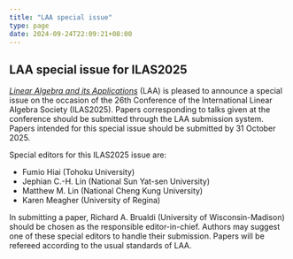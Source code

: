 ```yaml
---
title: "LAA special issue"
type: page
date: 2024-09-24T22:09:21+08:00
---
```


## LAA special issue for ILAS2025

[_Linear Algebra and its Applications_](https://www.sciencedirect.com/journal/linear-algebra-and-its-applications)
(LAA) is pleased to announce a special issue on the occasion of the 26th 
Conference of the International Linear Algebra Society (ILAS2025).
Papers corresponding to talks given at the conference should be submitted 
through the LAA submission system.  Papers intended for this special issue 
should be submitted by 31 October 2025.

Special editors for this ILAS2025 issue are:

- Fumio Hiai (Tohoku University)
- Jephian C.-H. Lin (National Sun Yat-sen University)
- Matthew M. Lin (National Cheng Kung University)
- Karen Meagher (University of Regina)

In submitting a paper, Richard A. Brualdi (University of Wisconsin-Madison) 
should be chosen as the responsible editor-in-chief. Authors may suggest one of 
these special editors to handle their submission. 
Papers will be refereed according to the usual standards of LAA.
